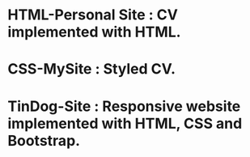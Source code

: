# HTML-Personal Site	: CV implemented with HTML.
# CSS-MySite			: Styled CV.
# TinDog-Site			: Responsive website implemented with HTML, CSS and Bootstrap.			